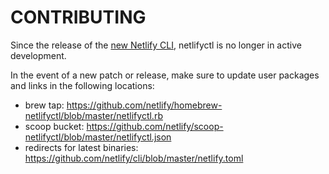 # CONTRIBUTING

Since the release of the [new Netlify CLI](https://github.com/netlify/cli), netlifyctl is no longer in active development.

In the event of a new patch or release, make sure to update user packages and links in the following locations:

- brew tap: https://github.com/netlify/homebrew-netlifyctl/blob/master/netlifyctl.rb
- scoop bucket: https://github.com/netlify/scoop-netlifyctl/blob/master/netlifyctl.json
- redirects for latest binaries: https://github.com/netlify/cli/blob/master/netlify.toml